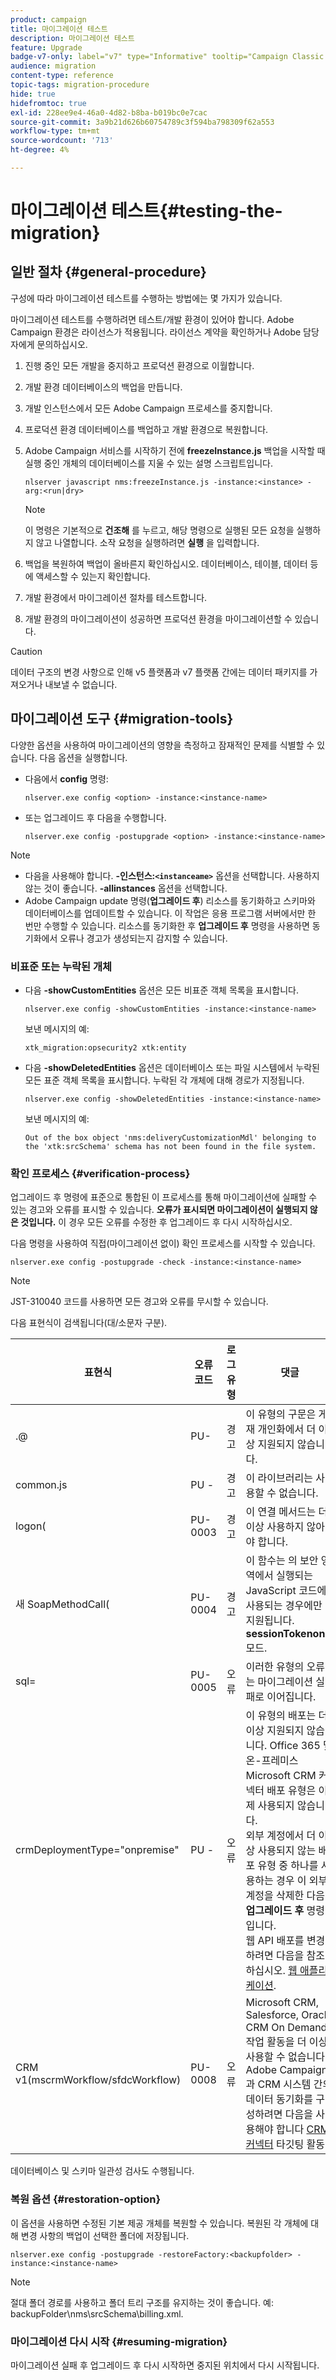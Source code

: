 ```yaml
---
product: campaign
title: 마이그레이션 테스트
description: 마이그레이션 테스트
feature: Upgrade
badge-v7-only: label="v7" type="Informative" tooltip="Campaign Classic v7에만 적용됩니다."
audience: migration
content-type: reference
topic-tags: migration-procedure
hide: true
hidefromtoc: true
exl-id: 228ee9e4-46a0-4d82-b8ba-b019bc0e7cac
source-git-commit: 3a9b21d626b60754789c3f594ba798309f62a553
workflow-type: tm+mt
source-wordcount: '713'
ht-degree: 4%

---
```


# 마이그레이션 테스트{#testing-the-migration}



## 일반 절차 {#general-procedure}

구성에 따라 마이그레이션 테스트를 수행하는 방법에는 몇 가지가 있습니다.

마이그레이션 테스트를 수행하려면 테스트/개발 환경이 있어야 합니다. Adobe Campaign 환경은 라이선스가 적용됩니다. 라이선스 계약을 확인하거나 Adobe 담당자에게 문의하십시오.

1. 진행 중인 모든 개발을 중지하고 프로덕션 환경으로 이월합니다.
1. 개발 환경 데이터베이스의 백업을 만듭니다.
1. 개발 인스턴스에서 모든 Adobe Campaign 프로세스를 중지합니다.
1. 프로덕션 환경 데이터베이스를 백업하고 개발 환경으로 복원합니다.
1. Adobe Campaign 서비스를 시작하기 전에 **freezeInstance.js** 백업을 시작할 때 실행 중인 개체의 데이터베이스를 지울 수 있는 설명 스크립트입니다.

   ```
   nlserver javascript nms:freezeInstance.js -instance:<instance> -arg:<run|dry>
   ```

   >[!NOTE]
   >
   >이 명령은 기본적으로 **건조해** 를 누르고, 해당 명령으로 실행된 모든 요청을 실행하지 않고 나열합니다. 소작 요청을 실행하려면 **실행** 을 입력합니다.

1. 백업을 복원하여 백업이 올바른지 확인하십시오. 데이터베이스, 테이블, 데이터 등에 액세스할 수 있는지 확인합니다.
1. 개발 환경에서 마이그레이션 절차를 테스트합니다.
1. 개발 환경의 마이그레이션이 성공하면 프로덕션 환경을 마이그레이션할 수 있습니다.

>[!CAUTION]
>
>데이터 구조의 변경 사항으로 인해 v5 플랫폼과 v7 플랫폼 간에는 데이터 패키지를 가져오거나 내보낼 수 없습니다.


## 마이그레이션 도구 {#migration-tools}

다양한 옵션을 사용하여 마이그레이션의 영향을 측정하고 잠재적인 문제를 식별할 수 있습니다. 다음 옵션을 실행합니다.

* 다음에서 **config** 명령:

  ```
  nlserver.exe config <option> -instance:<instance-name>
  ```

* 또는 업그레이드 후 다음을 수행합니다.

  ```
  nlserver.exe config -postupgrade <option> -instance:<instance-name>
  ```

>[!NOTE]
>
>* 다음을 사용해야 합니다. **-인스턴스:`<instanceame>`** 옵션을 선택합니다. 사용하지 않는 것이 좋습니다. **-allinstances** 옵션을 선택합니다.
>* Adobe Campaign update 명령(**업그레이드 후**) 리소스를 동기화하고 스키마와 데이터베이스를 업데이트할 수 있습니다. 이 작업은 응용 프로그램 서버에서만 한 번만 수행할 수 있습니다. 리소스를 동기화한 후 **업그레이드 후** 명령을 사용하면 동기화에서 오류나 경고가 생성되는지 감지할 수 있습니다.

### 비표준 또는 누락된 개체

* 다음 **-showCustomEntities** 옵션은 모든 비표준 객체 목록을 표시합니다.

  ```
  nlserver.exe config -showCustomEntities -instance:<instance-name>
  ```

  보낸 메시지의 예:

  ```
  xtk_migration:opsecurity2 xtk:entity
  ```

* 다음 **-showDeletedEntities** 옵션은 데이터베이스 또는 파일 시스템에서 누락된 모든 표준 객체 목록을 표시합니다. 누락된 각 개체에 대해 경로가 지정됩니다.

  ```
  nlserver.exe config -showDeletedEntities -instance:<instance-name>
  ```

  보낸 메시지의 예:

  ```
  Out of the box object 'nms:deliveryCustomizationMdl' belonging to the 'xtk:srcSchema' schema has not been found in the file system.
  ```

### 확인 프로세스 {#verification-process}

업그레이드 후 명령에 표준으로 통합된 이 프로세스를 통해 마이그레이션에 실패할 수 있는 경고와 오류를 표시할 수 있습니다. **오류가 표시되면 마이그레이션이 실행되지 않은 것입니다.** 이 경우 모든 오류를 수정한 후 업그레이드 후 다시 시작하십시오.

다음 명령을 사용하여 직접(마이그레이션 없이) 확인 프로세스를 시작할 수 있습니다.

```
nlserver.exe config -postupgrade -check -instance:<instance-name>
```

>[!NOTE]
>
>JST-310040 코드를 사용하면 모든 경고와 오류를 무시할 수 있습니다.

다음 표현식이 검색됩니다(대/소문자 구분).

<table> 
 <thead> 
  <tr> 
   <th> 표현식<br /> </th> 
   <th> 오류 코드<br /> </th> 
   <th> 로그 유형<br /> </th> 
   <th> 댓글<br /> </th> 
  </tr> 
 </thead> 
 <tbody> 
  <tr> 
   <td> .@<br /> </td> 
   <td> PU-<br /> </td> 
   <td> 경고<br /> </td> 
   <td> 이 유형의 구문은 게재 개인화에서 더 이상 지원되지 않습니다. <br /> </td> 
  </tr> 
  <tr> 
   <td> common.js<br /> </td> 
   <td> PU -<br /> </td> 
   <td> 경고<br /> </td> 
   <td> 이 라이브러리는 사용할 수 없습니다.<br /> </td> 
  </tr> 
  <tr> 
   <td> logon(<br /> </td> 
   <td> PU-0003<br /> </td> 
   <td> 경고<br /> </td> 
   <td> 이 연결 메서드는 더 이상 사용하지 않아야 합니다.<br /> </td> 
  </tr> 
  <tr> 
   <td> 새 SoapMethodCall(<br /> </td> 
   <td> PU-0004<br /> </td> 
   <td> 경고<br /> </td> 
   <td> 이 함수는 의 보안 영역에서 실행되는 JavaScript 코드에 사용되는 경우에만 지원됩니다. <strong>sessionTokenonly</strong> 모드.<br /> </td> 
  </tr> 
  <tr> 
   <td> sql=<br /> </td> 
   <td> PU-0005<br /> </td> 
   <td> 오류<br /> </td> 
   <td> 이러한 유형의 오류는 마이그레이션 실패로 이어집니다.<br /> </td> 
  </tr> 
  <tr> 
   <td> crmDeploymentType="onpremise"<br /> </td> 
   <td> PU -<br /> </td> 
   <td> 오류<br /> </td> 
   <td> 이 유형의 배포는 더 이상 지원되지 않습니다. Office 365 및 온-프레미스 Microsoft CRM 커넥터 배포 유형은 이제 사용되지 않습니다. 
   </br>외부 계정에서 더 이상 사용되지 않는 배포 유형 중 하나를 사용하는 경우 이 외부 계정을 삭제한 다음 <b>업그레이드 후</b> 명령입니다. 
   </br>웹 API 배포를 변경하려면 다음을 참조하십시오. <a href="../../platform/using/crm-ms-dynamics.md#configure-acc-for-microsoft" target="_blank">웹 애플리케이션</a>.<br /> </td>
  </tr> 
  <tr> 
   <td> CRM v1(mscrmWorkflow/sfdcWorkflow)<br /> </td> 
   <td> PU-0008<br /> </td> 
   <td> 오류<br /> </td> 
   <td> Microsoft CRM, Salesforce, Oracle CRM On Demand 작업 활동을 더 이상 사용할 수 없습니다. Adobe Campaign과 CRM 시스템 간의 데이터 동기화를 구성하려면 다음을 사용해야 합니다 <a href="../../workflow/using/crm-connector.md" target="_blank">CRM 커넥터</a> 타깃팅 활동.<br /> </td>
  </tr> 
 </tbody> 
</table>

데이터베이스 및 스키마 일관성 검사도 수행됩니다.

### 복원 옵션 {#restoration-option}

이 옵션을 사용하면 수정된 기본 제공 개체를 복원할 수 있습니다. 복원된 각 개체에 대해 변경 사항의 백업이 선택한 폴더에 저장됩니다.

```
nlserver.exe config -postupgrade -restoreFactory:<backupfolder> -instance:<instance-name>
```

>[!NOTE]
>
>절대 폴더 경로를 사용하고 폴더 트리 구조를 유지하는 것이 좋습니다. 예: backupFolder\nms\srcSchema\billing.xml.

### 마이그레이션 다시 시작 {#resuming-migration}

마이그레이션 실패 후 업그레이드 후 다시 시작하면 중지된 위치에서 다시 시작됩니다.
